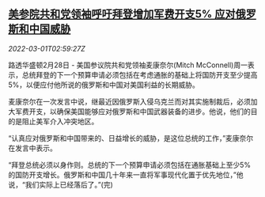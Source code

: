 <!--1646105462000-->
[美参院共和党领袖呼吁拜登增加军费开支5% 应对俄罗斯和中国威胁](https://cn.reuters.com/article/us-mcconnell-wh-defence-budget-0301-idCNKBS2KY38O)
------

<div><i>2022-03-01T02:59:27Z</i></div><p>路透华盛顿2月28日 - 美国参议院共和党领袖麦康奈尔(Mitch McConnell)周一表示，总统拜登的下一个预算申请必须包括在考虑通胀的基础上将国防开支至少提高5%，以便应付他所说的俄罗斯和中国对美国利益的长期威胁。</p><p>麦康奈尔在一次发言中说，继最近因俄罗斯入侵乌克兰而对其实施制裁后，必须加大军费开支，以确保美国能够应对俄罗斯和中国武器装备的进步。他说，他们的目的是阻止美军介入冲突地区。</p><p>“认真应对俄罗斯和中国带来的、日益增长的威胁，是这位总统的工作，”麦康奈尔在发言中表示。</p><p>“拜登总统必须以身作则。总统的下一个预算申请必须包括在通胀基础上至少5%的国防开支增长。俄罗斯和中国几十年来一直将军事现代化置于优先地位，”他说，“我们实际上已经落后了。”(完)</p>
